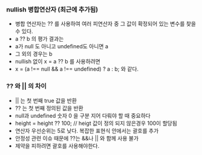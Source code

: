 ### nullish 병합연산자 (최근에 추가됨)

  * 병합 연산자는 ?? 를 사용하여 여러 피연산자 중 그 값이 확정되어 있는 변수를 찾을 수 있다.
  * a ?? b 의 평가 결과는 
  * a가 null 도 아니고 undefined도 아니면 a 
  * 그 외의 경우는 b 
  * nullish 없이 x = a ?? b 를 사용하려면
  * x = (a !== null && a !== undefined) ? a : b; 와 같다.
 
### ?? 와 || 의 차이
  
  * || 는 첫 번째 true 값을 반환
  * ?? 는 첫 번째 정의된 값을 반환
  * null과 undefined 숫자 0 을 구분 지어 다뤄야 할 때 중요하다
  * height = height ?? 100; // heigt 값이 정의 되지 않은경우 100이 할당됨
  * 연산자 우선순위는 5로 낮다. 복잡한 표현식 안에서는 괄호를 추가 
  * 안정성 관련 이슈 때문에 ??는 &&나 || 와 함께 사용 불가
  * 제약을 피하려면 괄호를 사용해야한다.
